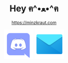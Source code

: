 <h1 align="center">Hey ฅ^•ﻌ•^ฅ </h1>

<p align="center"  width="100%"> 
<a align="center" href="minzkraut.com"> https://minzkraut.com </a>  
</p>
</center>
<p align="center"  width="100%">   
  <a align="center" href="https://mnz.gg/discord"><img align="center" src="icons8-discord-bubble-96.png" ></a>
  <a align="center" href="mailto:contact@minzkraut.com"><img align="center" src="icons8-email-96.png" ></a>  
</p>
 </p>
